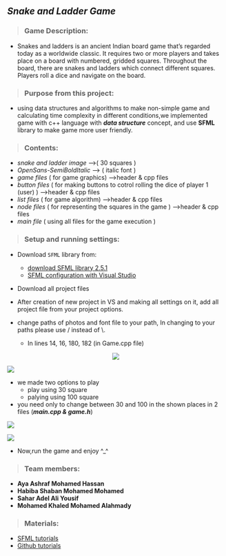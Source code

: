 ## *Snake and Ladder Game*
> ### Game Description:
   * Snakes and ladders is an ancient Indian board game that’s regarded today as a worldwide classic. It requires two or more players and takes place on a board            with numbered, gridded squares. Throughout the board, there are snakes and ladders which connect different squares. Players roll a dice and navigate on the board.
   
> ### Purpose from this project:
   * using data structures and algorithms to make non-simple game and calculating time complexity in different conditions,we implemented      game with c++ language        with **_data structure_** concept, and use **SFML** library to make game more user friendly. 
   
> ### Contents:
   * _snake and ladder image_ -->( 30 squares )
   * _OpenSans-SemiBoldItalic_ --> ( italic font ) 
   * _game files_   ( for game graphics)  -->header & cpp files
   * _button files_ ( for making buttons to cotrol rolling the dice of player 1 (user) )  -->header & cpp files
   * _list files_   ( for game algorithm)  -->header & cpp files
   * _node files_   ( for representing the squares in the game )  -->header & cpp files
   * _main file_    ( using all files for the game execution )
   
> ### Setup and running settings:
   * Download `SFML` library from:
        * [download SFML library 2.5.1](https://www.sfml-dev.org/download/sfml/2.5.1/)
        * [SFML configuration with Visual Studio](https://www.sfml-dev.org/tutorials/2.5/start-vc.php)
       
  * Download all project files 
  * After creation of new project in VS and making all settings on it, add all project file from your project options.
  * change paths of photos and font file to your path, In changing to your paths please use / instead of \\. 
    * In lines 14, 16, 180, 182 (in Game.cpp file)
  
  <p align = "center">
      <img src = "https://user-images.githubusercontent.com/104461730/166102854-4d9cbbaf-63a8-4d1d-b617-c8a27a9584b1.png">
  </p>  
  
  <p align = "cenetr">
      <img src = "https://user-images.githubusercontent.com/104461730/166102863-56685325-5773-45ac-b845-331c344310c8.png">
  </p>
    
  * we made two options to play
    *    play using 30 square
    *    palying using 100 square 
  * you need only to change between 30 and 100 in the shown places in 2 files (**_main.cpp & game.h_**)
  
  <p align = "left">
      <img src = "https://user-images.githubusercontent.com/104461730/166103317-a73b34f5-6566-4b2a-824c-1a49b89b9091.png">
  </p>
  
  <p align = "left">
      <img src = "https://user-images.githubusercontent.com/104461730/166103318-411a7110-740c-4e1e-8cb3-c9479ddf12a4.png">
  </p>
   
  * Now,run the game and enjoy  ^_^
> ### Team members:
   - **Aya Ashraf Mohamed Hassan** 
   - **Habiba Shaban Mohamed Mohamed**
   - **Sahar Adel Ali Yousif**
   - **Mohamed Khaled Mohamed Alahmady**
> ### Materials:
   *  [SFML tutorials](https://youtube.com/playlist?list=PL21OsoBLPpMOO6zyVlxZ4S4hwkY_SLRW9)
   *  [Github tutorials](https://youtube.com/playlist?list=PLDoPjvoNmBAw4eOj58MZPakHjaO3frVMF)
